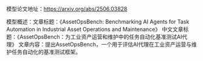 模型论文地址：https://arxiv.org/abs/2506.03828

模型概述：文章标题：《AssetOpsBench: Benchmarking AI Agents for Task Automation in Industrial Asset Operations and Maintenance》
中文文章标题：《AssetOpsBench：为工业资产运营和维护中的任务自动化基准测试AI代理》
文章内容：提出AssetOpsBench，一个用于评估AI代理在工业资产运营与维护任务自动化的基准测试框架。
